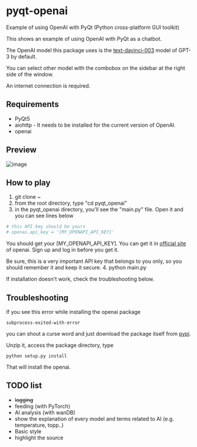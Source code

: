 # pyqt-openai
Example of using OpenAI with PyQt (Python cross-platform GUI toolkit)

This shows an example of using OpenAI with PyQt as a chatbot. 

The OpenAI model this package uses is the <a href="https://beta.openai.com/docs/models/gpt-3">text-davinci-003</a> model of GPT-3 by default.

You can select other model with the combobox on the sidebar at the right side of the window.

An internet connection is required. 

## Requirements
* PyQt5
* aiohttp - It needs to be installed for the current version of OpenAI.
* openai

## Preview
![image](https://user-images.githubusercontent.com/55078043/218295611-e50f448f-f6c5-4caf-8aa0-4927ad845935.png)

## How to play
1. git clone ~
2. from the root directory, type "cd pyqt_openai"
3. in the pyqt_openai directory, you'll see the "main.py" file. Open it and you can see lines below
```python
# this API key should be yours
# openai.api_key = '[MY_OPENAPI_API_KEY]'
```
  You should get your [MY_OPENAPI_API_KEY]. You can get it in <a href="https://platform.openai.com/account/api-keys">official site</a> of openai. Sign up and log in before you get it.

Be sure, this is a very important API key that belongs to you only, so you should remember it and keep it secure.
4. python main.py

If installation doesn't work, check the troubleshooting below.

## Troubleshooting
If you see this error while installing the openai package
```
subprocess-exited-with-error
```
you can shout a curse word and just download the package itself from <a href="https://pypi.org/project/openai/#files">pypi</a>. 

Unzip it, access the package directory, type 
```
python setup.py install
```

That will install the openai.

## TODO list
* <s>logging</s>
* feeding (with PyTorch)
* AI analysis (with wanDB)
* show the explanation of every model and terms related to AI (e.g. temperature, topp..)
* Basic style
* highlight the source
